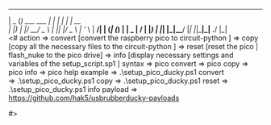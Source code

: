  ____  _             _   _      _       
|  _ \(_) ___ ___   | | | | ___| |_ __  
| |_) | |/ __/ _ \  | |_| |/ _ \ | '_ \ 
|  __/| | (_| (_) | |  _  |  __/ | |_) |
|_|   |_|\___\___/  |_| |_|\___|_| .__/ 
                                 |_|    
<#
    action
        => convert [convert the raspberry pico to circuit-python ]
        => copy    [copy all the necessary files to the circuit-python  ]
        => reset   [reset the pico | flash_nuke to the pico drive]
        => info    [display necessary settings and variables of the setup_script.sp1 ]
    syntax
	=> pico convert
	=> pico copy
	=> pico info
	=> pico help
    example
	=> .\setup_pico_ducky.ps1 convert	
	=> .\setup_pico_ducky.ps1 copy 
	=> .\setup_pico_ducky.ps1 reset
	=> .\setup_pico_ducky.ps1 info
    payload
        => https://github.com/hak5/usbrubberducky-payloads

#>
